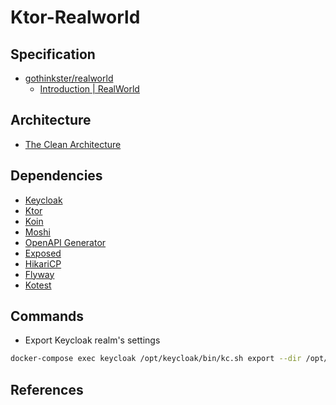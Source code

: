 # Ktor-Realworld

## Specification

- [gothinkster/realworld](https://github.com/gothinkster/realworld)
  - [Introduction | RealWorld](https://realworld-docs.netlify.app/docs/specs/backend-specs/introduction/)

## Architecture

- [The Clean Architecture](https://blog.cleancoder.com/uncle-bob/2012/08/13/the-clean-architecture.html)

## Dependencies

- [Keycloak](https://www.keycloak.org/)
- [Ktor](https://github.com/ktorio/ktor)
- [Koin](https://github.com/InsertKoinIO/koin)
- [Moshi](https://github.com/square/moshi)
- [OpenAPI Generator](https://github.com/OpenAPITools/openapi-generator)
- [Exposed](https://github.com/JetBrains/Exposed)
- [HikariCP](https://github.com/brettwooldridge/HikariCP)
- [Flyway](https://github.com/flyway/flyway/)
- [Kotest](https://github.com/kotest/kotest)

## Commands

- Export Keycloak realm's settings

```bash
docker-compose exec keycloak /opt/keycloak/bin/kc.sh export --dir /opt/keycloak/data/import --realm real-world
```

## References
